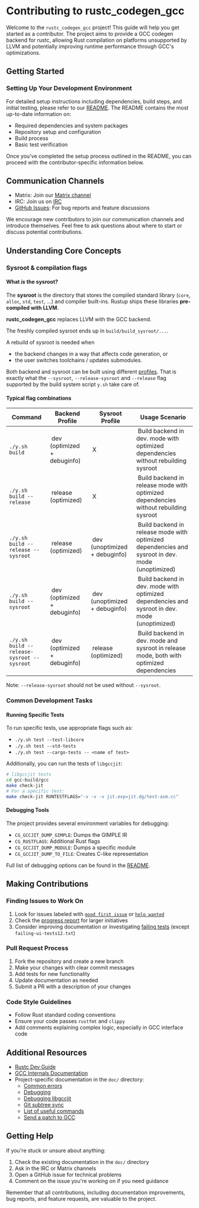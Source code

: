 # Contributing to rustc_codegen_gcc

Welcome to the `rustc_codegen_gcc` project! This guide will help you get started as a contributor. The project aims to provide a GCC codegen backend for rustc, allowing Rust compilation on platforms unsupported by LLVM and potentially improving runtime performance through GCC's optimizations.

## Getting Started

### Setting Up Your Development Environment

For detailed setup instructions including dependencies, build steps, and initial testing, please refer to our [README](Readme.md). The README contains the most up-to-date information on:

- Required dependencies and system packages
- Repository setup and configuration
- Build process
- Basic test verification

Once you've completed the setup process outlined in the README, you can proceed with the contributor-specific information below.

## Communication Channels

- Matrix: Join our [Matrix channel](https://matrix.to/#/#rustc_codegen_gcc:matrix.org)
- IRC: Join us on [IRC](https://web.libera.chat/#rustc_codegen_gcc)
- [GitHub Issues](https://github.com/rust-lang/rustc_codegen_gcc/issues): For bug reports and feature discussions

We encourage new contributors to join our communication channels and introduce themselves. Feel free to ask questions about where to start or discuss potential contributions.

## Understanding Core Concepts



### Sysroot & compilation flags

#### What *is* the sysroot?
The **sysroot** is the directory that stores the compiled standard
library (`core`, `alloc`, `std`, `test`, …) and compiler built-ins.
Rustup ships these libraries **pre-compiled with LLVM**.

**rustc_codegen_gcc** replaces LLVM with the GCC backend.

The freshly compiled sysroot ends up in
`build/build_sysroot/...`.

A rebuild of sysroot is needed when

* the backend changes in a way that affects code generation, or
* the user switches toolchains / updates submodules.

Both backend and sysroot can be built using different [profiles](https://doc.rust-lang.org/cargo/reference/profiles.html#default-profiles).
That is exactly what the `--sysroot`, `--release-sysroot` and `--release` flag supported by the build system script `y.sh` take care of.


#### Typical flag combinations

| Command                                   | Backend Profile               | Sysroot Profile                  | Usage Scenario                                              |
|--------------------------------------------|-------------------------------|----------------------------------|------------------------------------------------------------|
| `./y.sh build`                            | &nbsp;dev (optimized + debuginfo)   | &nbsp;X                                | &nbsp;Build backend in dev. mode with optimized dependencies without rebuilding sysroot                |
| `./y.sh build --release`                  | &nbsp;release (optimized)           | &nbsp;X                                | &nbsp;Build backend in release mode with optimized dependencies without rebuilding sysroot                 |
| `./y.sh build --release --sysroot`        | &nbsp;release (optimized)           | &nbsp;dev (unoptimized + debuginfo)    | &nbsp;Build backend in release mode with optimized dependencies and sysroot in dev. mode (unoptimized)              |
| `./y.sh build --sysroot`                  | &nbsp;dev (optimized + debuginfo)   | &nbsp;dev (unoptimized + debuginfo)    | &nbsp;Build backend in dev. mode with optimized dependencies and sysroot in dev. mode (unoptimized)              |
| `./y.sh build --release-sysroot --sysroot`| &nbsp;dev (optimized + debuginfo)   | &nbsp;release (optimized)              | &nbsp;Build backend in dev. mode and sysroot in release mode, both with optimized dependencies             |


Note: `--release-sysroot` should not be used without `--sysroot`.


### Common Development Tasks

#### Running Specific Tests

To run specific tests, use appropriate flags such as:

- `./y.sh test --test-libcore`
- `./y.sh test --std-tests`
- `./y.sh test --cargo-tests -- <name of test>`

Additionally, you can run the tests of `libgccjit`:

```bash
# libgccjit tests
cd gcc-build/gcc
make check-jit
# For a specific test:
make check-jit RUNTESTFLAGS="-v -v -v jit.exp=jit.dg/test-asm.cc"
```

#### Debugging Tools

The project provides several environment variables for debugging:

- `CG_GCCJIT_DUMP_GIMPLE`: Dumps the GIMPLE IR
- `CG_RUSTFLAGS`: Additional Rust flags
- `CG_GCCJIT_DUMP_MODULE`: Dumps a specific module
- `CG_GCCJIT_DUMP_TO_FILE`: Creates C-like representation

Full list of debugging options can be found in the [README](Readme.md#env-vars).

## Making Contributions

### Finding Issues to Work On

1. Look for issues labeled with [`good first issue`](https://github.com/rust-lang/rustc_codegen_gcc/issues?q=is%3Aissue%20state%3Aopen%20label%3A"good%20first%20issue") or [`help wanted`](https://github.com/rust-lang/rustc_codegen_gcc/issues?q=is%3Aissue%20state%3Aopen%20label%3A"help%20wanted")
2. Check the [progress report](https://blog.antoyo.xyz/rustc_codegen_gcc-progress-report-34#state_of_rustc_codegen_gcc) for larger initiatives
3. Consider improving documentation or investigating [failing tests](https://github.com/rust-lang/rustc_codegen_gcc/tree/master/tests) (except `failing-ui-tests12.txt`)

### Pull Request Process

1. Fork the repository and create a new branch
2. Make your changes with clear commit messages
3. Add tests for new functionality
4. Update documentation as needed
5. Submit a PR with a description of your changes

### Code Style Guidelines

- Follow Rust standard coding conventions
- Ensure your code passes `rustfmt` and `clippy`
- Add comments explaining complex logic, especially in GCC interface code

## Additional Resources

- [Rustc Dev Guide](https://rustc-dev-guide.rust-lang.org/)
- [GCC Internals Documentation](https://gcc.gnu.org/onlinedocs/gccint/)
- Project-specific documentation in the `doc/` directory:
  - [Common errors](doc/errors.md)
  - [Debugging](doc/debugging.md)
  - [Debugging libgccjit](doc/debugging-libgccjit.md)
  - [Git subtree sync](doc/subtree.md)
  - [List of useful commands](doc/tips.md)
  - [Send a patch to GCC](doc/sending-gcc-patch.md)

## Getting Help

If you're stuck or unsure about anything:
1. Check the existing documentation in the `doc/` directory
2. Ask in the IRC or Matrix channels
3. Open a GitHub issue for technical problems
4. Comment on the issue you're working on if you need guidance

Remember that all contributions, including documentation improvements, bug reports, and feature requests, are valuable to the project.
